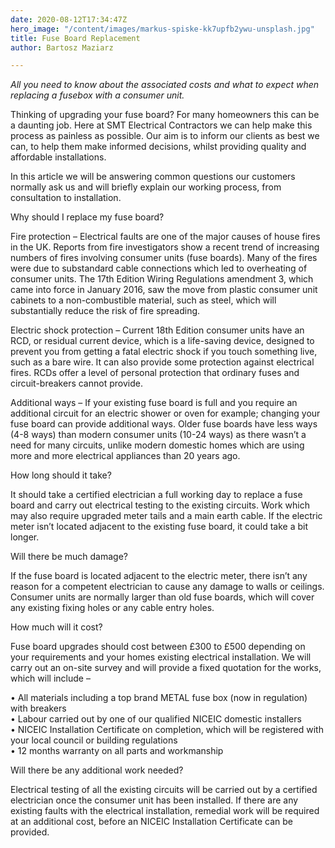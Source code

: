 ```yaml
---
date: 2020-08-12T17:34:47Z
hero_image: "/content/images/markus-spiske-kk7upfb2ywu-unsplash.jpg"
title: Fuse Board Replacement
author: Bartosz Maziarz

---
```

_All you need to know about the associated costs and what to expect when replacing a fusebox with a consumer unit._

Thinking of upgrading your fuse board? For many homeowners this can be a daunting job. Here at SMT Electrical Contractors we can help make this process as painless as possible. Our aim is to inform our clients as best we can, to help them make informed decisions, whilst providing quality and affordable installations.

In this article we will be answering common questions our customers normally ask us and will briefly explain our working process, from consultation to installation.

Why should I replace my fuse board?

Fire protection – Electrical faults are one of the major causes of house fires in the UK. Reports from fire investigators show a recent trend of increasing numbers of fires involving consumer units (fuse boards). Many of the fires were due to substandard cable connections which led to overheating of consumer units. The 17th Edition Wiring Regulations amendment 3, which came into force in January 2016, saw the move from plastic consumer unit cabinets to a non-combustible material, such as steel, which will substantially reduce the risk of fire spreading.

Electric shock protection – Current 18th Edition consumer units have an RCD, or residual current device, which is a life-saving device, designed to prevent you from getting a fatal electric shock if you touch something live, such as a bare wire. It can also provide some protection against electrical fires. RCDs offer a level of personal protection that ordinary fuses and circuit-breakers cannot provide.

Additional ways – If your existing fuse board is full and you require an additional circuit for an electric shower or oven for example; changing your fuse board can provide additional ways. Older fuse boards have less ways (4-8 ways) than modern consumer units (10-24 ways) as there wasn’t a need for many circuits, unlike modern domestic homes which are using more and more electrical appliances than 20 years ago.

How long should it take?

It should take a certified electrician a full working day to replace a fuse board and carry out electrical testing to the existing circuits. Work which may also require upgraded meter tails and a main earth cable. If the electric meter isn’t located adjacent to the existing fuse board, it could take a bit longer.

Will there be much damage?

If the fuse board is located adjacent to the electric meter, there isn’t any reason for a competent electrician to cause any damage to walls or ceilings. Consumer units are normally larger than old fuse boards, which will cover any existing fixing holes or any cable entry holes.

How much will it cost?

Fuse board upgrades should cost between £300 to £500 depending on your requirements and your homes existing electrical installation. We will carry out an on-site survey and will provide a fixed quotation for the works, which will include –

• All materials including a top brand METAL fuse box (now in regulation) with breakers  
 • Labour carried out by one of our qualified NICEIC domestic installers  
 • NICEIC Installation Certificate on completion, which will be registered with your local council or building regulations  
 • 12 months warranty on all parts and workmanship

Will there be any additional work needed?

Electrical testing of all the existing circuits will be carried out by a certified electrician once the consumer unit has been installed. If there are any existing faults with the electrical installation, remedial work will be required at an additional cost, before an NICEIC Installation Certificate can be provided.